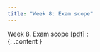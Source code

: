 ```yaml
---
title: "Week 8: Exam scope"
---
```


<!-- This will make a piece of text, followed by a button that is a hyperlink that opens in a new tab -->
<!-- In-Class Session <a href="https://tudelft-citg.github.io/HOS-prob-design/homework/HW_05_assignment.html" target="_blank">HW 5 Due</a>{: .label .label-red } -->

<!-- Holidays
: None -->

Week 8. Exam scope [[pdf]](https://surfdrive.surf.nl/files/index.php/s/SuIHwUHUoIaHz0l) :<br>
{: .content }
